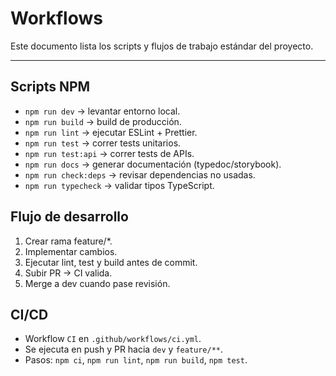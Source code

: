 ﻿# Workflows

Este documento lista los scripts y flujos de trabajo estándar del proyecto.

---

## Scripts NPM
- `npm run dev` → levantar entorno local.
- `npm run build` → build de producción.
- `npm run lint` → ejecutar ESLint + Prettier.
- `npm run test` → correr tests unitarios.
- `npm run test:api` → correr tests de APIs.
- `npm run docs` → generar documentación (typedoc/storybook).
- `npm run check:deps` → revisar dependencias no usadas.
- `npm run typecheck` → validar tipos TypeScript.

## Flujo de desarrollo
1. Crear rama feature/*.
2. Implementar cambios.
3. Ejecutar lint, test y build antes de commit.
4. Subir PR → CI valida.
5. Merge a dev cuando pase revisión.

## CI/CD
- Workflow `CI` en `.github/workflows/ci.yml`.
- Se ejecuta en push y PR hacia `dev` y `feature/**`.
- Pasos: `npm ci`, `npm run lint`, `npm run build`, `npm test`.
